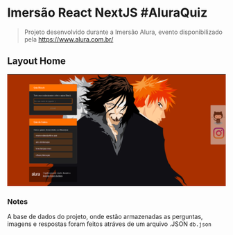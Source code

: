 # Imersão React NextJS #AluraQuiz

> Projeto desenvolvido durante a Imersão Alura, evento disponibilizado pela https://www.alura.com.br/


## Layout Home

<a href="https://imersao-react-nextjs-theta.vercel.app/">![alt text](https://github.com/May199/Imersao_ReactNextjs/blob/master/docs/home.png?raw=true)</a>

### Notes

A base de dados do projeto, onde estão armazenadas as perguntas, imagens e respostas foram feitos atráves de um arquivo .JSON `db.json`
